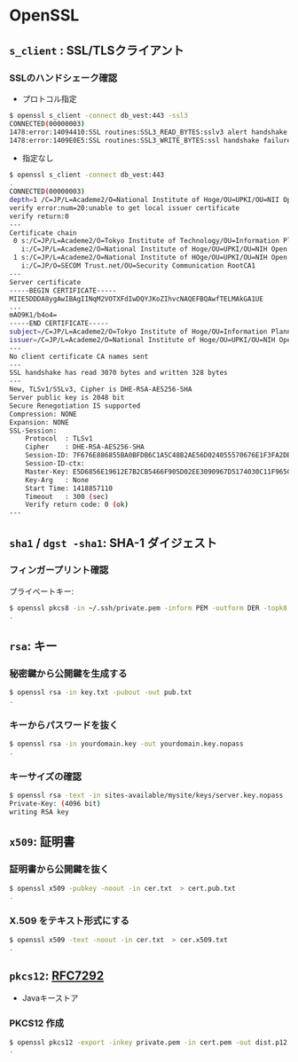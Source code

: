 # OpenSSL

## `s_client` : SSL/TLSクライアント

### SSLのハンドシェーク確認

- プロトコル指定

~~~bash
$ openssl s_client -connect db_vest:443 -ssl3
CONNECTED(00000003)
1478:error:14094410:SSL routines:SSL3_READ_BYTES:sslv3 alert handshake failure:/SourceCache/OpenSSL098/OpenSSL098-52/src/ssl/s3_pkt.c:1125:SSL alert number 40
1478:error:1409E0E5:SSL routines:SSL3_WRITE_BYTES:ssl handshake failure:/SourceCache/OpenSSL098/OpenSSL098-52/src/ssl/s3_pkt.c:546:
~~~

- 指定なし

~~~bash
$ openssl s_client -connect db_vest:443
.
CONNECTED(00000003)
depth=1 /C=JP/L=Academe2/O=National Institute of Hoge/OU=UPKI/OU=NII Open Domain CA - G2
verify error:num=20:unable to get local issuer certificate
verify return:0
---
Certificate chain
 0 s:/C=JP/L=Academe2/O=Tokyo Institute of Technology/OU=Information Planning Division/CN=hoge.ac.jp
   i:/C=JP/L=Academe2/O=National Institute of Hoge/OU=UPKI/OU=NIH Open Domain CA - G2
 1 s:/C=JP/L=Academe2/O=National Institute of HOge/OU=UPKI/OU=NIH Open Domain CA - G2
   i:/C=JP/O=SECOM Trust.net/OU=Security Communication RootCA1
---
Server certificate
-----BEGIN CERTIFICATE-----
MIIE5DDDA8ygAwIBAgIINqM2VOTXFdIwDQYJKoZIhvcNAQEFBQAwfTELMAkGA1UE
...
mAO9K1/b4o4=
-----END CERTIFICATE-----
subject=/C=JP/L=Academe2/O=Tokyo Institute of Hoge/OU=Information Planning Division/CN=hoge.ac.jp
issuer=/C=JP/L=Academe2/O=National Institute of Hoge/OU=UPKI/OU=NIH Open Domain CA - G2
---
No client certificate CA names sent
---
SSL handshake has read 3070 bytes and written 328 bytes
---
New, TLSv1/SSLv3, Cipher is DHE-RSA-AES256-SHA
Server public key is 2048 bit
Secure Renegotiation IS supported
Compression: NONE
Expansion: NONE
SSL-Session:
    Protocol  : TLSv1
    Cipher    : DHE-RSA-AES256-SHA
    Session-ID: 7F676E886855BA0BFDB6C1A5C48B2AE56D024055570676E1F3FA2DE760649ED5
    Session-ID-ctx:
    Master-Key: E5D6856E19612E7B2CB5466F905D02EE3090967D5174030C11F965CB9196433561445824FA3A8A3566E6B717AB9644CF
    Key-Arg   : None
    Start Time: 1418857110
    Timeout   : 300 (sec)
    Verify return code: 0 (ok)
---
~~~

## `sha1` / `dgst -sha1`: SHA-1 ダイジェスト

### フィンガープリント確認

プライベートキー:

~~~bash
$ openssl pkcs8 -in ~/.ssh/private.pem -inform PEM -outform DER -topk8 -nocrypt | openssl sha1 -c
.
~~~

## `rsa`: キー

### 秘密鍵から公開鍵を生成する

~~~bash
$ openssl rsa -in key.txt -pubout -out pub.txt
.
~~~

### キーからパスワードを抜く

~~~bash
$ openssl rsa -in yourdomain.key -out yourdomain.key.nopass
.
~~~

### キーサイズの確認

~~~bash
$ openssl rsa -text -in sites-available/mysite/keys/server.key.nopass | grep Key
Private-Key: (4096 bit)
writing RSA key
~~~

## `x509`: 証明書

### 証明書から公開鍵を抜く

~~~bash
$ openssl x509 -pubkey -noout -in cer.txt  > cert.pub.txt
.
~~~

### X.509 をテキスト形式にする

~~~bash
$ openssl x509 -text -noout -in cer.txt  > cer.x509.txt
.
~~~

## `pkcs12`: [RFC7292](https://tools.ietf.org/html/rfc7292)

- Javaキーストア

### PKCS12 作成

~~~bash
$ openssl pkcs12 -export -inkey private.pem -in cert.pem -out dist.p12
.
~~~
